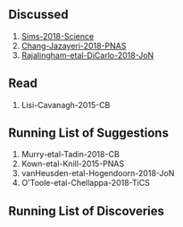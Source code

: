 ## Discussed

1. [Sims-2018-Science](papers.md#Sims2018)
1. [Chang-Jazayeri-2018-PNAS](papers.md#user-content-Chang2018)
1. [Rajalingham-etal-DiCarlo-2018-JoN](papers.md#user-content-Rajalingham2018)

## Read

1. Lisi-Cavanagh-2015-CB

## Running List of Suggestions

1. Murry-etal-Tadin-2018-CB
1. Kown-etal-Knill-2015-PNAS
1. vanHeusden-etal-Hogendoorn-2018-JoN
1. O'Toole-etal-Chellappa-2018-TiCS

## Running List of Discoveries
